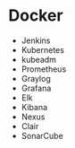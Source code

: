 # Docker


* Jenkins
* Kubernetes
* kubeadm
* Prometheus
* Graylog
* Grafana
* Elk
* Kibana
* Nexus
* Clair
* SonarCube
